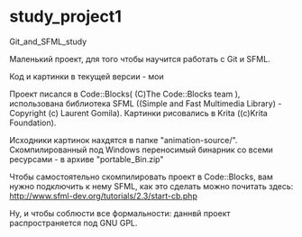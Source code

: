 # study_project1
Git_and_SFML_study

Маленький проект, для того чтобы научится работать с Git и SFML.

Код и картинки в текущей версии - мои

Проект писался в Code::Blocks( (C)The Code::Blocks team ), использована библиотека SFML ((Simple and Fast Multimedia Library) - Copyright (c) Laurent Gomila).  Картинки рисовались в Krita ((c)Krita Foundation).

Исходники картинок нахдятся в папке "animation-source/". <br>
Скомпилированный под Windows переносимый бинарник со всеми ресурсами - в архиве "portable_Bin.zip"

Чтобы самостоятельно скомпилировать проект в Code::Blocks, вам нужно подключить к нему SFML, как это сделать можно почитать здесь: 
http://www.sfml-dev.org/tutorials/2.3/start-cb.php 

Ну, и чтобы соблюсти все формальности: даннвй проект распространяется под GNU GPL.
